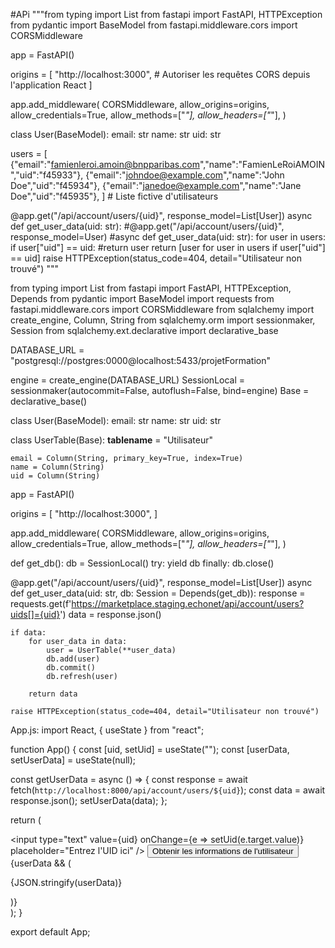 #APi
"""from typing import List
from fastapi import FastAPI, HTTPException
from pydantic import BaseModel
from fastapi.middleware.cors import CORSMiddleware

app = FastAPI()

origins = [
    "http://localhost:3000",  # Autoriser les requêtes CORS depuis l'application React
]

app.add_middleware(
    CORSMiddleware,
    allow_origins=origins,
    allow_credentials=True,
    allow_methods=["*"],
    allow_headers=["*"],
)

class User(BaseModel):
    email: str
    name: str
    uid: str


users = [
    {"email":"famienleroi.amoin@bnpparibas.com","name":"FamienLeRoiAMOIN","uid":"f45933"},
    {"email":"johndoe@example.com","name":"John Doe","uid":"f45934"},
    {"email":"janedoe@example.com","name":"Jane Doe","uid":"f45935"},
]  # Liste fictive d'utilisateurs


@app.get("/api/account/users/{uid}", response_model=List[User])
async def get_user_data(uid: str):
#@app.get("/api/account/users/{uid}", response_model=User)
#async def get_user_data(uid: str):
    for user in users:
        if user["uid"] == uid:
            #return user
            return [user for user in users if user["uid"] == uid]
    raise HTTPException(status_code=404, detail="Utilisateur non trouvé")
"""

from typing import List
from fastapi import FastAPI, HTTPException, Depends
from pydantic import BaseModel
import requests
from fastapi.middleware.cors import CORSMiddleware
from sqlalchemy import create_engine, Column, String
from sqlalchemy.orm import sessionmaker, Session
from sqlalchemy.ext.declarative import declarative_base

DATABASE_URL = "postgresql://postgres:0000@localhost:5433/projetFormation"

engine = create_engine(DATABASE_URL)
SessionLocal = sessionmaker(autocommit=False, autoflush=False, bind=engine)
Base = declarative_base()

class User(BaseModel):
    email: str
    name: str
    uid: str

class UserTable(Base):
    __tablename__ = "Utilisateur"

    email = Column(String, primary_key=True, index=True)
    name = Column(String)
    uid = Column(String)

app = FastAPI()

origins = [
    "http://localhost:3000",
]

app.add_middleware(
    CORSMiddleware,
    allow_origins=origins,
    allow_credentials=True,
    allow_methods=["*"],
    allow_headers=["*"],
)

def get_db():
    db = SessionLocal()
    try:
        yield db
    finally:
        db.close()

@app.get("/api/account/users/{uid}", response_model=List[User])
async def get_user_data(uid: str, db: Session = Depends(get_db)):
    response = requests.get(f'https://marketplace.staging.echonet/api/account/users?uids[]={uid}')
    data = response.json()

    if data:
        for user_data in data:
            user = UserTable(**user_data)
            db.add(user)
            db.commit()
            db.refresh(user)

        return data

    raise HTTPException(status_code=404, detail="Utilisateur non trouvé")



App.js:
import React, { useState } from "react";

function App() {
  const [uid, setUid] = useState("");
  const [userData, setUserData] = useState(null);

  const getUserData = async () => {
    const response = await fetch(`http://localhost:8000/api/account/users/${uid}`);
    const data = await response.json();
    setUserData(data);
  };

  return (
    <div className="App">
      <input
        type="text"
        value={uid}
        onChange={e => setUid(e.target.value)}
        placeholder="Entrez l'UID ici"
      />
      <button onClick={getUserData}>Obtenir les informations de l'utilisateur</button>
      {userData && (
        <div>
          <p>{JSON.stringify(userData)}</p>
        </div>
      )}
    </div>
  );
}

export default App;
